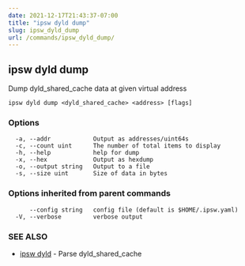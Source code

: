 ```yaml
---
date: 2021-12-17T21:43:37-07:00
title: "ipsw dyld dump"
slug: ipsw_dyld_dump
url: /commands/ipsw_dyld_dump/
---
```

## ipsw dyld dump

Dump dyld_shared_cache data at given virtual address

```
ipsw dyld dump <dyld_shared_cache> <address> [flags]
```

### Options

```
  -a, --addr            Output as addresses/uint64s
  -c, --count uint      The number of total items to display
  -h, --help            help for dump
  -x, --hex             Output as hexdump
  -o, --output string   Output to a file
  -s, --size uint       Size of data in bytes
```

### Options inherited from parent commands

```
      --config string   config file (default is $HOME/.ipsw.yaml)
  -V, --verbose         verbose output
```

### SEE ALSO

* [ipsw dyld](/cmd/ipsw_dyld/)	 - Parse dyld_shared_cache

